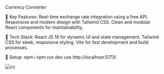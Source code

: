 Currency Converter 

🔹 Key Features:
Real-time exchange rate integration using a free API.
Responsive and modern design with Tailwind CSS.
Clean and modular React components for maintainability.

🔹 Tech Stack:
React JS 18 for dynamic UI and state management.
Tailwind CSS for sleek, responsive styling.
Vite for fast development and build processes.

🔹 Setup: 
    npm i
    npm run dev
    use http://localhost:5173/




![cc](https://github.com/user-attachments/assets/7adde740-a1bd-451e-9001-d0affdea3cdb)
